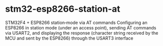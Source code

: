 # stm32-esp8266-station-at
STM32F4 + ESP8266 station‑mode via AT commands
Configuring an ESP8266 in station mode (under an access point),
sending AT commands via USART2,
and displaying the response (character string received by the MCU 
and sent by the ESP8266) through the USART3 interface
